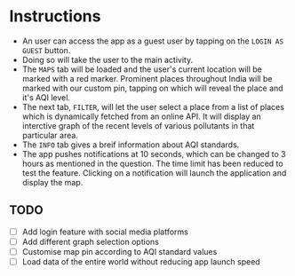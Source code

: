 # Instructions

- An user can access the app as a guest user by tapping on the `LOGIN AS GUEST` button.  
- Doing so will take the user to the main activity.  
- The `MAPS` tab will be loaded and the user's current location will be marked with a red marker. Prominent places throughout India will be marked with our custom pin, tapping on which will reveal the place and it's AQI level.  
- The next tab, `FILTER`, will let the user select a place from a list of places which is dynamically fetched from an online API. It will display an interctive graph of the recent levels of various pollutants in that particular area.
- The `INFO` tab gives a breif information about AQI standards.
- The app pushes notifications at 10 seconds, which can be changed to 3 hours as mentioned in the question. The time limit has been reduced to test the feature. Clicking on a notification will launch the application and display the map.



## TODO
- [ ] Add login feature with social media platforms  
- [ ] Add different graph selection options  
- [ ] Customise map pin according to AQI standard values  
- [ ] Load data of the entire world without reducing app launch speed  
